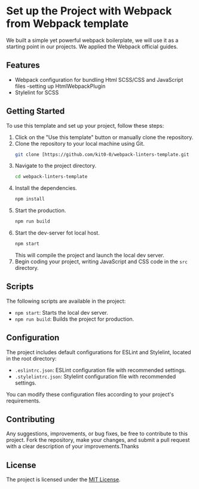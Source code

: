 # Set up the Project with Webpack from Webpack template
We built a simple yet powerful webpack boilerplate, we will  use it as a starting point in our projects. We applied the Webpack official guides.

## Features

- Webpack configuration for bundling Html SCSS/CSS and JavaScript files
-setting up HtmlWebpackPlugin
- Stylelint for SCSS 

## Getting Started

To use this template and set up your project, follow these steps:

1. Click on the "Use this template" button or manually clone the repository.
2. Clone the repository to your local machine using Git.
   ```bash
   git clone [https://github.com/kit0-0/webpack-linters-template.git
   ```
3. Navigate to the project directory.
   ```bash
   cd webpack-linters-template
   ```
4. Install the dependencies.
   ```bash
   npm install
   ```
5. Start the production.
   ```bash
   npm run build

6. Start the dev-server fot local host.
   ```bash
   npm start
   ```
   This will compile the project and launch the local dev server.
6. Begin coding your project, writing JavaScript and CSS code in the `src` directory.

## Scripts

The following scripts are available in the project:

- `npm start`: Starts the local dev server.
- `npm run build`: Builds the project for production.

## Configuration

The project includes default configurations for ESLint and Stylelint, located in the root directory:

- `.eslintrc.json`: ESLint configuration file with recommended settings.
- `.stylelintrc.json`: Stylelint configuration file with recommended settings.

You can modify these configuration files according to your project's requirements.

## Contributing

Any suggestions, improvements, or bug fixes, be  free to contribute to this project. Fork the repository, make your changes, and submit a pull request with a clear description of your improvements.Thanks

## License

The project is licensed under the [MIT License](LICENSE).

